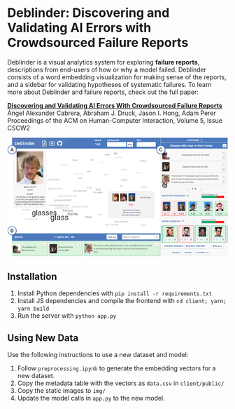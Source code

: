 # Deblinder: Discovering and Validating AI Errors with Crowdsourced Failure Reports

Deblinder is a visual analytics system for exploring **failure reports**, descriptions from end-users of how or why a model failed.
Deblinder consists of a word embedding visualization for making sense of the reports, and a sidebar for validating hypotheses of systematic failures.
To learn more about Deblinder and failure reports, check out the full paper:

**[Discovering and Validating AI Errors With Crowdsourced Failure Reports](https://dl.acm.org/doi/10.1145/3479569)**
Ángel Alexander Cabrera, Abraham J. Druck, Jason I. Hong, Adam Perer
Proceedings of the ACM on Human-Computer Interaction, Volume 5, Issue CSCW2

![Deblinder overview image](teaser.png)

## Installation

1. Install Python dependencies with `pip install -r requirements.txt`
2. Install JS dependencies and compile the frontend with `cd client; yarn; yarn build`
3. Run the server with `python app.py`

## Using New Data

Use the following instructions to use a new dataset and model:

1. Follow `preprocessing.ipynb` to generate the embedding vectors for a new dataset.
2. Copy the metadata table with the vectors as `data.csv` in `client/public/`
3. Copy the static images to `img/`
4. Update the model calls in `app.py` to the new model.
